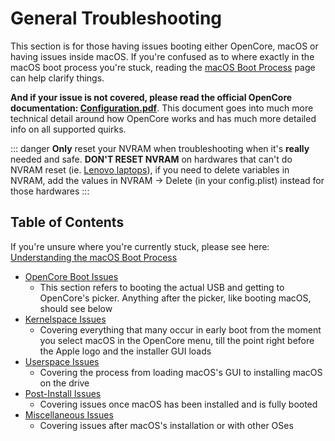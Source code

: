 # General Troubleshooting

This section is for those having issues booting either OpenCore, macOS or having issues inside macOS. If you're confused as to where exactly in the macOS boot process you're stuck, reading the [macOS Boot Process](../troubleshooting/boot.md) page can help clarify things.

**And if your issue is not covered, please read the official OpenCore documentation: [Configuration.pdf](https://github.com/acidanthera/OpenCorePkg/blob/master/Docs/Configuration.pdf)**. This document goes into much more technical detail around how OpenCore works and has much more detailed info on all supported quirks.

::: danger
**Only** reset your NVRAM when troubleshooting when it's **really** needed and safe. **DON'T RESET NVRAM** on hardwares that can't do NVRAM reset (ie. [Lenovo laptops](https://www.reddit.com/r/hackintosh/comments/klj6nu/dont_ever_press_the_button_nvram_reset_really/)), if you need to delete variables in NVRAM, add the values in NVRAM -> Delete (in your config.plist) instead for those hardwares
:::

## Table of Contents

If you're unsure where you're currently stuck, please see here: [Understanding the macOS Boot Process](../troubleshooting/boot.md)

* [OpenCore Boot Issues](./extended/opencore-issues.md)
  * This section refers to booting the actual USB and getting to OpenCore's picker. Anything after the picker, like booting macOS, should see below
* [Kernelspace Issues](./extended/kernel-issues.md)
  * Covering everything that many occur in early boot from the moment you select macOS in the OpenCore menu, till the point right before the Apple logo and the installer GUI loads
* [Userspace Issues](./extended/userspace-issues.md)
  * Covering the process from loading macOS's GUI to installing macOS on the drive
* [Post-Install Issues](./extended/post-issues.md)
  * Covering issues once macOS has been installed and is fully booted
* [Miscellaneous Issues](./extended/misc-issues.md)
  * Covering issues after macOS's installation or with other OSes
